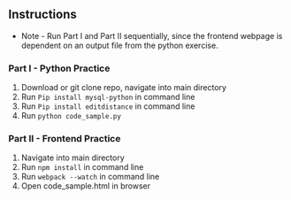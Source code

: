 ## Instructions
* Note - Run Part I and Part II sequentially, since the frontend webpage is dependent on an output file from the python exercise.

### Part I - Python Practice
1. Download or git clone repo, navigate into main directory
2. Run `Pip install mysql-python` in command line
3. Run `Pip install editdistance` in command line
4. Run `python code_sample.py`

### Part II - Frontend Practice
1. Navigate into main directory
2. Run `npm install` in command line
3. Run `webpack --watch` in command line
4. Open code_sample.html in browser

